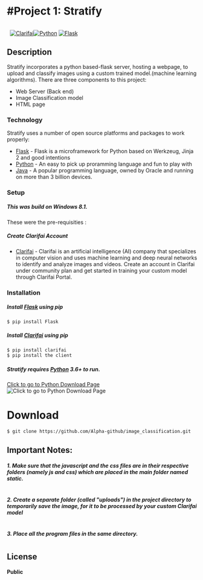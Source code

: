 #  #Project 1: Stratify
######
&nbsp;
[![Clarifai](https://res-1.cloudinary.com/crunchbase-production/image/upload/c_lpad,h_256,w_256,f_auto,q_auto:eco/x2d9xny0gatskd34eait)](https://nodesource.com/products/nsolid)[![Python](https://www.cupaya.com/wp-content/uploads/2017/09/python-logo.png)](https://nodesource.com/products/nsolid)
[![Flask](https://cdn-images-1.medium.com/max/1150/1*0G5zu7CnXdMT9pGbYUTQLQ.png)](https://nodesource.com/products/nsolid)


## Description
Stratify incorporates a python based-flask server, hosting a webpage, to upload and classify images using a custom trained model.(machine learning algorithms). 
There are three components to this project:

  - Web Server (Back end)
  - Image Classification model
  - HTML page 

### Technology

Stratify uses a number of open source platforms and packages to work properly:

* [Flask] - Flask is a microframework for Python based on Werkzeug, Jinja 2 and good intentions
* [Python] - An easy to pick up proramming language and fun to play with
* [Java] - A popular programming language, owned by Oracle and running on more than 3 billion devices.


### Setup

##### This was build on Windows 8.1.

These were the pre-requisities :

##### Create Clarifai Account
* [Clarifai] - Clarifai is an artificial intelligence (AI) company that specializes in computer vision and uses machine learning and deep neural networks to identify and analyze images and videos. Create an account in Clarifai under community plan and get started in training your custom model through Clarifai Portal.

### Installation
##### Install [Flask] using pip
```sh
$ pip install Flask
```
##### Install [Clarifai] using pip
```sh
$ pip install clarifai
$ pip install the client
```
##### Stratify requires [Python](https://www.python.org/) 3.6+ to run.

[Click to go to Python Download Page]
![Click to go to Python Download Page](https://www.cupaya.com/wp-content/uploads/2017/09/python-logo.png)

# Download
```sh
$ git clone https://github.com/Alpha-github/image_classification.git
```


## Important Notes:
 ##### 1. Make sure that the javascript and the css files are in their respective folders (namely js and css) which are placed in the main folder named static.
 #
 ##### 2. Create a separate folder (called "uploads") in the project directory to temporarily save the image, for it to be processed by your custom Clarifai model
 #
 ##### 3. Place all the program files in the same directory.
#
## License
#### Public


   [Clarifai]: <https://www.clarifai.com/>
   [Python]: <https://www.python.org/>
   [Flask]: <http://flask.pocoo.org/>
   [Java]: <https://www.java.com/>
   [Click to go to Python Download Page]: <https://www.python.org/downloads/>
   
  
